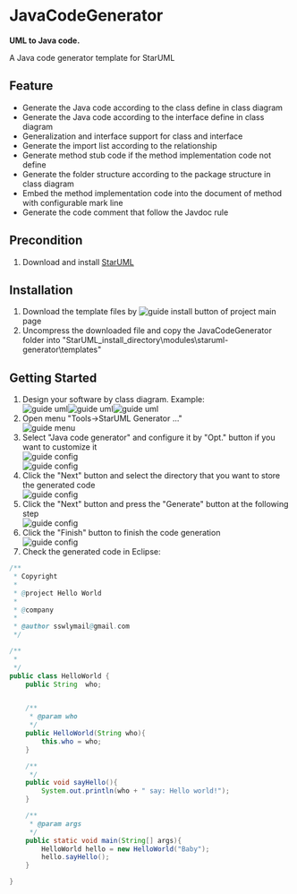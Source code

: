 JavaCodeGenerator
=================
**UML to Java code.**

A Java code generator template for StarUML


Feature
-------
* Generate the Java code according to the class define in class diagram
* Generate the Java code according to the interface define in class diagram
* Generalization and interface support for class and interface 
* Generate the import list according to the relationship 
* Generate method stub code if the method implementation code not define
* Generate the folder structure according to the package structure in class diagram
* Embed the method implementation code into the document of method with configurable mark line
* Generate the code comment that follow the Javdoc rule


Precondition
------------
1. Download and install [StarUML](https://sourceforge.net/project/showfiles.php?group_id=152825&package_id=169190&release_id=437438)


Installation
------------
1. Download the template files by ![guide install](docs/guide_install.png) button of project main page
2. Uncompress the downloaded file and copy the JavaCodeGenerator folder into "StarUML_install_directory\modules\staruml-generator\templates"


Getting Started
---------------
1. Design your software by class diagram. Example: <br>![guide uml](docs/guide_uml1.png)![guide uml](docs/guide_uml2.png)![guide uml](docs/guide_uml3.png)
2. Open menu "Tools->StarUML Generator ..."<br>![guide menu](docs/guide_menu1.png)
3. Select "Java code generator" and configure it by "Opt." button if you want to customize it<br>![guide config](docs/guide_config1.png)<br>![guide config](docs/guide_config2.png)
4. Click the "Next" button and select the directory that you want to store the generated code<br>![guide config](docs/guide_config3.png)
5. Click the "Next" button and press the "Generate" button at the following step<br>![guide config](docs/guide_config4.png)
6. Click the "Finish" button to finish the code generation<br>![guide config](docs/guide_config5.png)
7. Check the generated code in Eclipse:

```Java
/**
 * Copyright 
 *
 * @project Hello World
 *
 * @company 
 *
 * @author sswlymail@gmail.com
 */

/**
 * 
 */
public class HelloWorld {
    public String  who;


    /**
     * @param who 
     */
    public HelloWorld(String who){
        this.who = who;
    }

    /**
     */
    public void sayHello(){
        System.out.println(who + " say: Hello world!");
    }

    /**
     * @param args 
     */
    public static void main(String[] args){
        HelloWorld hello = new HelloWorld("Baby");
        hello.sayHello();
    }

}
```
